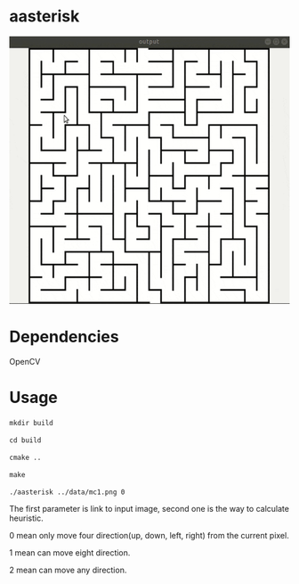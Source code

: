 # aasterisk

<p align="center">
  <img src="data/mc1.gif" width = "720" height = "480"/>
</p>

# Dependencies
OpenCV

# Usage
`mkdir build`

`cd build`

`cmake ..`

`make`

`./aasterisk ../data/mc1.png 0`

 The first parameter is link to input image, second one is the way to calculate heuristic.
 
0 mean only move four direction(up, down, left, right) from the current pixel.

1 mean can move eight direction.

2 mean can move any direction.
